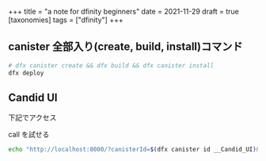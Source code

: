 +++
title = "a note for dfinity beginners"
date = 2021-11-29
draft = true
[taxonomies]
tags = ["dfinity"]
+++

## canister 全部入り(create, build, install)コマンド

```sh
# dfx canister create && dfx build && dfx canister install
dfx deploy
```

## Candid UI

下記でアクセス

call を試せる

```sh
echo "http://localhost:8000/?canisterId=$(dfx canister id __Candid_UI)&id=$(dfx canister id {{canister name}})" | pbcopy
```
